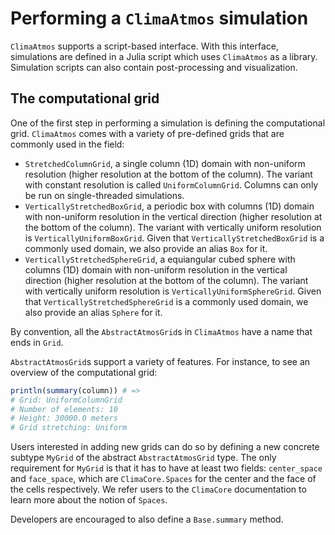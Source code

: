 # Performing a `ClimaAtmos` simulation

`ClimaAtmos` supports a script-based interface. With this interface, simulations
are defined in a Julia script which uses `ClimaAtmos` as a library. Simulation
scripts can also contain post-processing and visualization.

## The computational grid

One of the first step in performing a simulation is defining the computational
grid. `ClimaAtmos` comes with a variety of pre-defined grids that are commonly
used in the field:

- `StretchedColumnGrid`, a single column (1D) domain with non-uniform resolution
  (higher resolution at the bottom of the column). The variant with constant
  resolution is called `UniformColumnGrid`. Columns can only be run on
  single-threaded simulations.
- `VerticallyStretchedBoxGrid`, a periodic box with columns (1D) domain with
  non-uniform resolution in the vertical direction (higher resolution at the
  bottom of the column). The variant with vertically uniform resolution is
  `VerticallyUniformBoxGrid`. Given that `VerticallyStretchedBoxGrid` is a
  commonly used domain, we also provide an alias `Box` for it.
- `VerticallyStretchedSphereGrid`, a equiangular cubed sphere with columns (1D)
  domain with non-uniform resolution in the vertical direction (higher
  resolution at the bottom of the column). The variant with vertically uniform
  resolution is `VerticallyUniformSphereGrid`. Given that
  `VerticallyStretchedSphereGrid` is a commonly used domain, we also provide an
  alias `Sphere` for it.

By convention, all the `AbstractAtmosGrid`s in `ClimaAtmos` have a name that
ends in `Grid`.

`AbstractAtmosGrid`s support a variety of features. For instance, to see an overview of
the computational grid:
```julia
println(summary(column)) # =>
# Grid: UniformColumnGrid
# Number of elements: 10
# Height: 30000.0 meters
# Grid stretching: Uniform
```

Users interested in adding new grids can do so by defining a new concrete
subtype `MyGrid` of the abstract `AbstractAtmosGrid` type. The only requirement
for `MyGrid` is that it has to have at least two fields: `center_space` and
`face_space`, which are `ClimaCore.Spaces` for the center and the face of the
cells respectively. We refer users to the `ClimaCore` documentation to learn
more about the notion of `Spaces`.

Developers are encouraged to also define a `Base.summary` method.
